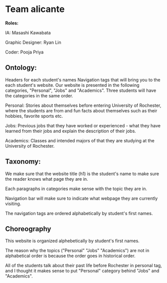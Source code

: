 # Team alicante

__Roles:__

IA: Masashi Kawabata

Graphic Designer: Ryan Lin

Coder: Pooja Priya

## Ontology:

Headers for each student's names
Navigation tags that will bring you to the each student's website.
Our website is presented in the following categories, "Personal", "Jobs" and "Academics".
Three students will have the categories in the same order.

Personal: Stories about themselves before entering University of Rochester, where the students are from and fun facts about themselves such as their hobbies, favorite sports etc. 

Jobs: Previous jobs that they have worked or experienced - what they have learned from their jobs and explain the description of their jobs. 

Academics: Classes and intended majors of that they are studying at the University of Rochester. 

## Taxonomy: 
We make sure that the website title (h1) is the student's name to make sure the reader knows what page they are in. 

Each paragraphs in categories make sense with the topic they are in. 

Navigation bar will make sure to indicate what webpage they are currently visiting.

The navigation tags are ordered alphabetically by student's first names. 

## Choreography 

This website is organized alphebetically by student's first names. 

The reason why the topics ("Personal" "Jobs" "Academics") are not in alphabetical order is because the order goes in historical order. 

All of the students talk about their past life before Rochester in personal tag, and I thought it makes sense to put "Personal" category behind "Jobs" and "Academics". 



